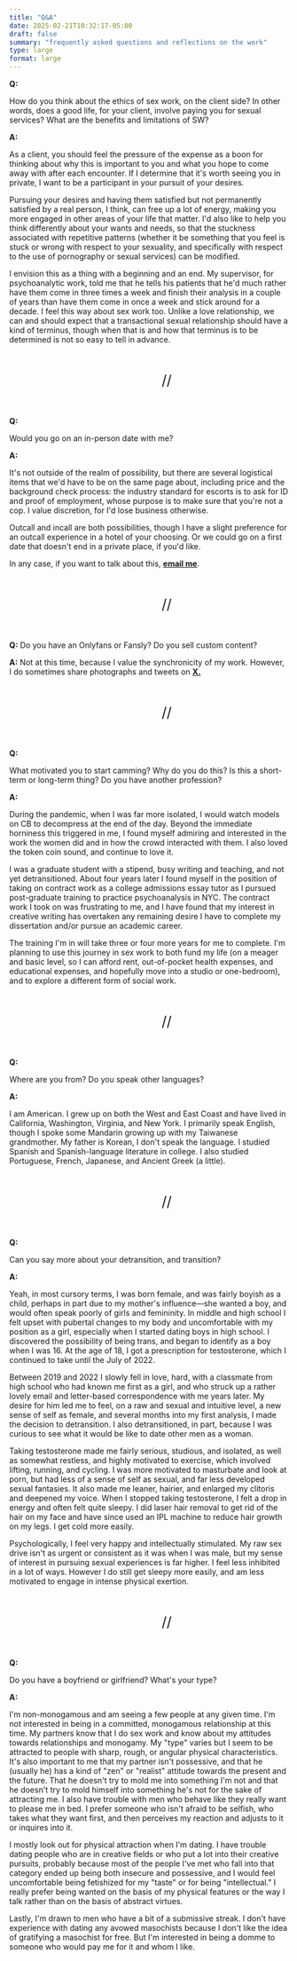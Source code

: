 ```yaml
---
title: "Q&A"
date: 2025-02-21T10:32:17-05:00
draft: false
summary: "frequently asked questions and reflections on the work"
type: large
format: large
---
```



**Q:**

How do you think about the ethics of sex work, on the client side? In other words, does a good life, for your client, involve paying you for sexual services? What are the benefits and limitations of SW?

**A:**

As a client, you should feel the pressure of the expense as a boon for thinking about why this is important to you and what you hope to come away with after each encounter. If I determine that it's worth seeing you in private, I want to be a participant in your pursuit of your desires.

Pursuing your desires and having them satisfied but not permanently satisfied by a real person, I think, can free up a lot of energy, making you more engaged in other areas of your life that matter. I'd also like to help you think differently about your wants and needs, so that the stuckness associated with repetitive patterns (whether it be something that you feel is stuck or wrong with respect to your sexuality, and specifically with respect to the use of pornography or sexual services) can be modified.


I envision this as a thing with a beginning and an end. My supervisor, for psychoanalytic work, told me that he tells his patients that he'd much rather have them come in three times a week and finish their analysis in a couple of years than have them come in once a week and stick around for a decade. I feel this way about sex work too. Unlike a love relationship, we can and should expect that a transactional sexual relationship should have a kind of terminus, though when that is and how that terminus is to be determined is not so easy to tell in advance.



<div style="font-size:25px; margin: 50px auto 50px 275px; width: fit-content;">//</div>


<b>Q:</b>

Would you go on an in-person date with me?

**A:**

It's not outside of the realm of possibility, but there are several logistical items that we'd have to be on the same page about, including price and the background check process: the industry standard for escorts is to ask for ID and proof of employment, whose purpose is to make sure that you're not a cop. I value discretion, for I'd lose business otherwise.

Outcall and incall are both possibilities, though I have a slight preference for an outcall experience in a hotel of your choosing. Or we could go on a first date that doesn't end in a private place, if you'd like.

In any case, if you want to talk about this, [**email me**](chiloschista@proton.me).

<div style="font-size:25px; margin: 50px auto 50px 275px; width: fit-content;">//</div>



**Q:** Do you have an Onlyfans or Fansly? Do you sell custom content?

**A:** Not at this time, because I value the synchronicity of my work. However, I do sometimes share photographs and tweets on **[X.](http://twitter.com/judith_chilo)**


<div style="font-size:25px; margin: 50px auto 50px 275px; width: fit-content;">//</div>


**Q:**

What motivated you to start camming? Why do you do this? Is this a short-term or long-term thing? Do you have another profession?

**A:**

During the pandemic, when I was far more isolated, I would watch models on CB to decompress at the end of the day. Beyond the immediate horniness this triggered in me, I found myself admiring and interested in the work the women did and in how the crowd interacted with them. I also loved the token coin sound, and continue to love it.

I was a graduate student with a stipend, busy writing and teaching, and not yet detransitioned. About four years later I found myself in the position of taking on contract work as a college admissions essay tutor as I pursued post-graduate training to practice psychoanalysis in NYC. The contract work I took on was frustrating to me, and I have found that my interest in creative writing has overtaken any remaining desire I have to complete my dissertation and/or pursue an academic career.

The training I'm in will take three or four more years for me to complete. I'm planning to use this journey in sex work to both fund my life (on a meager and basic level, so I can afford rent, out-of-pocket health expenses, and educational expenses, and hopefully move into a studio or one-bedroom), and to explore a different form of social work.


<div style="font-size:25px; margin: 50px auto 50px 275px; width: fit-content;">//</div>

<b>Q:</b>

Where are you from? Do you speak other languages?

<b>A:</b>

I am American. I grew up on both the West and East Coast and have lived in California, Washington, Virginia, and New York. I primarily speak English, though I spoke some Mandarin growing up with my Taiwanese grandmother. My father is Korean, I don't speak the language. I studied Spanish and Spanish-language literature in college. I also studied Portuguese, French, Japanese, and Ancient Greek (a little).


<div style="font-size:25px; margin: 50px auto 50px 275px; width: fit-content;">//</div>


<b>Q:</b>

Can you say more about your detransition, and transition?

<b>A:</b>

Yeah, in most cursory terms, I was born female, and was fairly boyish as a child, perhaps in part due to my mother's influence—she wanted a boy, and would often speak poorly of girls and femininity. In middle and high school I felt upset with pubertal changes to my body and uncomfortable with my position as a girl, especially when I started dating boys in high school. I discovered the possibility of being trans, and began to identify as a boy when I was 16. At the age of 18, I got a prescription for testosterone, which I continued to take until the July of 2022.

Between 2019 and 2022 I slowly fell in love, hard, with a classmate from high school who had known me first as a girl, and who struck up a rather lovely email and letter-based correspondence with me years later. My desire for him led me to feel, on a raw and sexual and intuitive level, a new sense of self as female, and several months into my first analysis, I made the decision to detransition. I also detransitioned, in part, because I was curious to see what it would be like to date other men as a woman.

Taking testosterone made me fairly serious, studious, and isolated, as well as somewhat restless, and highly motivated to exercise, which involved lifting, running, and cycling. I was more motivated to masturbate and look at porn, but had less of a sense of self as sexual, and far less developed sexual fantasies. It also made me leaner, hairier, and enlarged my clitoris and deepened my voice. When I stopped taking testosterone, I felt a drop in energy and often felt quite sleepy. I did laser hair removal to get rid of the hair on my face and have since used an IPL machine to reduce hair growth on my legs. I get cold more easily.

Psychologically, I feel very happy and intellectually stimulated. My raw sex drive isn't as urgent or consistent as it was when I was male, but my sense of interest in pursuing sexual experiences is far higher. I feel less inhibited in a lot of ways. However I do still get sleepy more easily, and am less motivated to engage in intense physical exertion.


<div style="font-size:25px; margin: 50px auto 50px 275px; width: fit-content;">//</div>

<b>Q:</b>

Do you have a boyfriend or girlfriend? What's your type?

**A:**

I'm non-monogamous and am seeing a few people at any given time. I'm not interested in being in a committed, monogamous relationship at this time. My partners know that I do sex work and know about my attitudes towards relationships and monogamy. My "type" varies but I seem to be attracted to people with sharp, rough, or angular physical characteristics. It's also important to me that my partner isn't possessive, and that he (usually he) has a kind of "zen" or "realist" attitude towards the present and the future. That he doesn't try to mold me into something I'm not and that he doesn't try to mold himself into something he's not for the sake of attracting me. I also have trouble with men who behave like they really want to please me in bed. I prefer someone who isn't afraid to be selfish, who takes what they want first, and then perceives my reaction and adjusts to it or inquires into it.

I mostly look out for physical attraction when I'm dating. I have trouble dating people who are in creative fields or who put a lot into their creative pursuits, probably because most of the people I've met who fall into that category ended up being both insecure and possessive, and I would feel uncomfortable being fetishized for my "taste" or for being "intellectual." I really prefer being wanted on the basis of my physical features or the way I talk rather than on the basis of abstract virtues.

Lastly, I'm drawn to men who have a bit of a submissive streak. I don't have experience with dating any avowed masochists because I don't like the idea of gratifying a masochist for free. But I'm interested in being a domme to someone who would pay me for it and whom I like.
